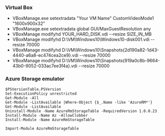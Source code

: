 ### Virtual Box
- VBoxManage.exe setextradata "Your VM Name" CustomVideoMode1 "1600x900x32"
- VBoxManage.exe setextradata global GUI/MaxGuestResolution any
- VBoxManage modifyhd YOUR_HARD_DISK.vdi --resize SIZE_IN_MB
- VBoxManage modifyhd D:\VM\Windows10\Windows10-disk001.vdi --resize 70000
- VBoxManage modifyhd D:\VM\Windows10\Snapshots\{2d190a82-1d43-4440-a6a8-ec474cea2ce9}.vdi --resize 70000
- VBoxManage modifyhd D:\VM\Windows10\Snapshots\{919a0c8b-9664-43b0-9052-033ac7ee3f4a}.vdi --resize 70000

### Azure Storage emulator
```
$PSVersionTable.PSVersion
Set-ExecutionPolicy unrestricted
Get-Module -All
Get-Module -ListAvailable |Where-Object {$_.Name -like 'AzureRM*'}
Get-Module -ListAvailable
Uninstall-Module -Name AzureRmStorageTable -RequiredVersion 1.0.0.23
Install-Module -Name Az -AllowClobber
Install-Module -Name AzureRmStorageTable

Import-Module AzureRmStorageTable
```